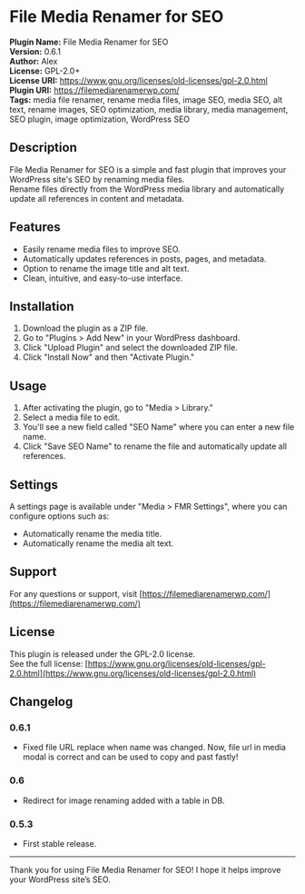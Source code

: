 # File Media Renamer for SEO

**Plugin Name:** File Media Renamer for SEO  
**Version:** 0.6.1  
**Author:** Alex  
**License:** GPL-2.0+  
**License URI:** https://www.gnu.org/licenses/old-licenses/gpl-2.0.html  
**Plugin URI:** https://filemediarenamerwp.com/  
**Tags:** media file renamer, rename media files, image SEO, media SEO, alt text, rename images, SEO optimization, media library, media management, SEO plugin, image optimization, WordPress SEO

## Description

File Media Renamer for SEO is a simple and fast plugin that improves your WordPress site's SEO by renaming media files.  
Rename files directly from the WordPress media library and automatically update all references in content and metadata.

## Features

- Easily rename media files to improve SEO.
- Automatically updates references in posts, pages, and metadata.
- Option to rename the image title and alt text.
- Clean, intuitive, and easy-to-use interface.

## Installation

1. Download the plugin as a ZIP file.  
2. Go to "Plugins > Add New" in your WordPress dashboard.  
3. Click "Upload Plugin" and select the downloaded ZIP file.  
4. Click "Install Now" and then "Activate Plugin."

## Usage

1. After activating the plugin, go to "Media > Library."  
2. Select a media file to edit.  
3. You'll see a new field called "SEO Name" where you can enter a new file name.  
4. Click "Save SEO Name" to rename the file and automatically update all references.

## Settings

A settings page is available under "Media > FMR Settings", where you can configure options such as:

- Automatically rename the media title.  
- Automatically rename the media alt text.

## Support

For any questions or support, visit [https://filemediarenamerwp.com/](https://filemediarenamerwp.com/)

## License

This plugin is released under the GPL-2.0 license.  
See the full license: [https://www.gnu.org/licenses/old-licenses/gpl-2.0.html](https://www.gnu.org/licenses/old-licenses/gpl-2.0.html)

## Changelog

### 0.6.1
- Fixed file URL replace when name was changed. Now, file url in media modal is correct and can be used to copy and past fastly!

### 0.6
- Redirect for image renaming added with a table in DB.

### 0.5.3
- First stable release.

---

Thank you for using File Media Renamer for SEO! I hope it helps improve your WordPress site’s SEO.
